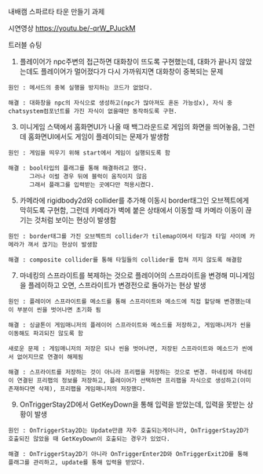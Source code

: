 내배캠 스파르타 타운 만들기 과제

시연영상
https://youtu.be/-qrW_PJuckM

트러블 슈팅
  1. 플레이어가 npc주변의 접근하면 대화창이 뜨도록 구현했는데, 대화가 끝나지 않았는데도 플레이어가 멀어졌다가 다시 가까워지면 대화창이 중복되는 문제
     
    원인 : 메서드의 중복 실행을 방지하는 코드가 없었다.
    
    해결 : 대화창을 npc의 자식으로 생성하고(npc가 많아져도 혼돈 가능성x), 자식 중 chatsystem컴포넌트를 가진 자식이 없을때만 동작하도록 구현.

  3. 미니게임 스택에서 홈화면UI가 나올 때 백그라운드로 게임의 화면을 띄어놓음, 그런데 홈화면UI에서도 게임이 플레이되는 문제가 발생함

    원인 : 게임을 띄우기 위해 start에서 게임이 실행되도록 함
    
    해결 : bool타입의 플래그를 통해 해결하려고 했다.
          그러나 이럴 경우 뒤에 블럭이 움직이지 않음
          그래서 플래그를 입력받는 곳에다만 적용시켰다.

  5. 카메라에 rigidbody2d와 collider를 추가해 이동시 border태그인 오브젝트에게 막히도록 구현함, 그런데 카메라가 벽에 붙은 상태에서 이동할 때 카메라 이동이 끊기는 것처럼 보이는 현상이 발생함

    원인 : border태그를 가진 오브젝트의 collider가 tilemap이여서 타일과 타일 사이에 카메라가 껴서 끊기는 현상이 발생함
    
    해결 : composite collider를 통해 타일들의 collider를 합쳐 끼지 않도록 해결함

  7. 마네킹의 스프라이트를 복제하는 것으로 플레이어의 스프라이트을 변경해 미니게임을 플레이하고 오면, 스프라이트가 변경전으로 돌아가는 현상 발생

    원인 : 플레이어 스프라이트를 메소드를 통해 스프라이트와 메소드에 직접 할당해 변경했는데 이 부분이 씬을 벗어나면 초기화 됨
    
    해결 : 싱글톤이 게임매니저의 플레이어 스프라이트와 메소드를 저장하고, 게임매니저가 씬을 이동해도 파괴되진 않도록 함
    
    새로운 문제 : 게임매니저의 저장은 되나 씬을 벗어나면, 저장된 스프라이트와 메소드가 씬에서 없어지므로 연결이 해제됨
    
    해결 : 스프라이트를 저장하는 것이 아니라 프리팹을 저장하는 것으로 변경. 마네킹에 마네킹이 연결된 프리팹의 정보를 저장하고, 플레이어가 선택하면 프리팹을 자식으로 생성하고(이미 존재하다면 삭제), 프리팹을 게임매니저의 저장했다.
  
  9. OnTriggerStay2D에서 GetKeyDown을 통해 입력을 받았는데, 입력을 못받는 상황이 발생

    원인 : OnTriggerStay2D는 Update만큼 자주 호출되는게아니라, OnTriggerStay2D가 호출되진 않았을 때 GetKeyDown이 호출되는 경우가 있었다.
    
    해결 : OnTriggerStay2D기 아니라 OnTriggerEnter2D와 OnTriggerExit2D를 통해 플래그를 관리하고, update를 통해 입력을 받았다.
